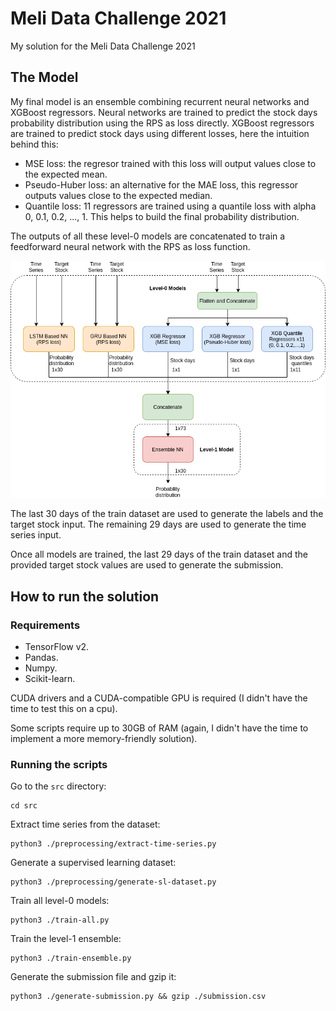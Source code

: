 # Meli Data Challenge 2021
My solution for the Meli Data Challenge 2021

## The Model
My final model is an ensemble combining recurrent neural networks and XGBoost regressors.
Neural networks are trained to predict the stock days probability distribution using the RPS as loss directly.
XGBoost regressors are trained to predict stock days using different losses, here the intuition behind this:
  - MSE loss: the regresor trained with this loss will output values close to the expected mean.
  - Pseudo-Huber loss: an alternative for the MAE loss, this regressor outputs values close to the expected median.
  - Quantile loss: 11 regressors are trained using a quantile loss with alpha 0, 0.1, 0.2, ..., 1. This helps to build the final probability distribution.

The outputs of all these level-0 models are concatenated to train a feedforward neural network with the RPS as loss function.

![diagram](diagram.png)

The last 30 days of the train dataset are used to generate the labels and the target stock input. The remaining 29 days are used to generate the time series input.

Once all models are trained, the last 29 days of the train dataset and the provided target stock values are used to generate the submission.

## How to run the solution

### Requirements
  - TensorFlow v2.
  - Pandas.
  - Numpy.
  - Scikit-learn.

CUDA drivers and a CUDA-compatible GPU is required (I didn't have the time to test this on a cpu).

Some scripts require up to 30GB of RAM (again, I didn't have the time to implement a more memory-friendly solution).

### Running the scripts

Go to the `src` directory:
```
cd src
```
Extract time series from the dataset:
```
python3 ./preprocessing/extract-time-series.py
```
Generate a supervised learning dataset:
```
python3 ./preprocessing/generate-sl-dataset.py
```
Train all level-0 models:
```
python3 ./train-all.py
```
Train the level-1 ensemble:
```
python3 ./train-ensemble.py
```
Generate the submission file and gzip it:
```
python3 ./generate-submission.py && gzip ./submission.csv
```
